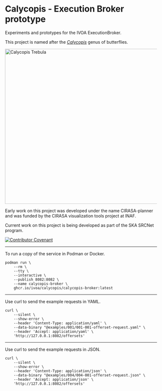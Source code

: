 # Calycopis - Execution Broker prototype
Experiments and prototypes for the IVOA ExecutionBroker.

This project is named after the <a href="https://en.wikipedia.org/wiki/Calycopis">_Calycopis_</a> genus of butterflies.

<a title="Charles J Sharp [CC BY-SA 4.0 (https://creativecommons.org/licenses/by-sa/4.0)], via Wikimedia Commons" href="https://commons.wikimedia.org/wiki/File:Trebula_groundstreak_(Calycopis_trebula).jpg"><img width="512" alt="Calycopis Trebula" src="https://upload.wikimedia.org/wikipedia/commons/thumb/8/8d/Trebula_groundstreak_%28Calycopis_trebula%29.jpg/440px-Trebula_groundstreak_%28Calycopis_trebula%29.jpg"></a>

Early work on this project was developed under the name CIRASA-planner and was funded by the CIRASA visualization tools project at INAF.

Current work on this project is being developed as part of the SKA SRCNet program.

[![Contributor Covenant](https://img.shields.io/badge/Contributor%20Covenant-2.0-4baaaa.svg)](CODE_OF_CONDUCT.md)

----
To run a copy of the service in Podman or Docker.

```
podman run \
    --rm \
    --tty \
    --interactive \
    --publish 8082:8082 \
    --name calycopis-broker \
    ghcr.io/ivoa/calycopis/calycopis-broker:latest
```

---
Use curl to send the example requests in YAML.

```
curl \
    --silent \
    --show-error \
    --header 'Content-Type: application/yaml' \
    --data-binary "@examples/001/001-001-offerset-request.yaml" \
    --header 'Accept: application/yaml' \
    'http://127.0.0.1:8082/offersets'
```

---
Use curl to send the example requests in JSON.

```
curl \
    --silent \
    --show-error \
    --header 'Content-Type: application/json' \
    --data-binary "@examples/004/004-001-offerset-request.json" \
    --header 'Accept: application/json' \
    'http://127.0.0.1:8082/offersets'
```

